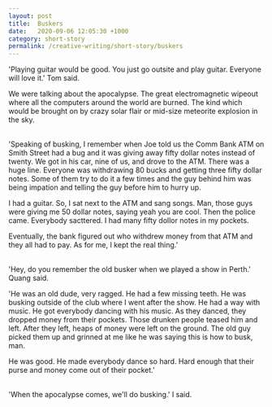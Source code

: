 ```yaml
---
layout: post
title:  Buskers
date:   2020-09-06 12:05:30 +1000
category: short-story
permalink: /creative-writing/short-story/buskers
---
```


'Playing guitar would be good. You just go outsite and play guitar. Everyone will love it.' Tom said.

We were talking about the apocalypse. The great electromagnetic wipeout where all the computers around the world are burned. The kind which would be brought on by crazy solar flair or mid-size meteorite explosion in the sky.
<br /><br />

'Speaking of busking, I remember when Joe told us the Comm Bank ATM on Smith Street had a bug and it was giving away fifty dollar notes instead of twenty. We got in his car, nine of us, and drove to the ATM. There was a huge line. Everyone was withdrawing 80 bucks and getting three fifty dollar notes. Some of them try to do it a few times and the guy behind him was being impation and telling the guy before him to hurry up.

I had a guitar. So, I sat next to the ATM and sang songs. Man, those guys were giving me 50 dollar notes, saying yeah you are cool. Then the police came. Everybody sacttered. I had many fifty dollor notes in my pockets. 

Eventually, the bank figured out who withdrew money from that ATM and they all had to pay. As for me, I kept the real thing.'
<br /><br />

'Hey, do you remember the old busker when we played a show in Perth.' Quang said.

'He was an old dude, very ragged. He had a few missing teeth. He was busking outside of the club where I went after the show. He had a way with music. He got everybody dancing with his music. As they danced, they dropped money from their pockets. Those drunken people teased him and left. After they left, heaps of money were left on the ground. The old guy picked them up and grinned at me like he was saying this is how to busk, man. 

He was good. He made everybody dance so hard. Hard enough that their purse and money come out of their pocket.'
<br /><br />

'When the apocalypse comes, we'll do busking.' I said.
<br /><br />